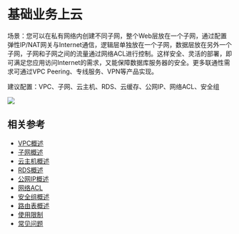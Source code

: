 # 基础业务上云

场景：您可以在私有网络内创建不同子网，整个Web层放在一个子网，通过配置弹性IP/NAT网关与Internet通信，逻辑层单独放在一个子网，数据层放在另外一个子网，子网和子网之间的流量通过网络ACL进行控制。这样安全、灵活的部署，即可满足您应用访问Internet的需求，又能保障数据库服务器的安全。更多联通性需求可通过VPC Peering、专线服务、VPN等产品实现。

建议配置：VPC、子网、云主机、RDS、云缓存、公网IP、网络ACL、安全组

![](/image/Networking/Virtual-Private-Cloud/Basic-Business-Into-Cloud.png)

## 相关参考
- [VPC概述](../Features/VPC-Features.md)
- [子网概述](../Features/Subnet-Features.md)
- [云主机概述](https://docs.jdcloud.com/cn/virtual-machines/product-overview)
- [RDS概述](https://docs.jdcloud.com/cn/rds/product-overview)
- [公网IP概述](https://docs.jdcloud.com/cn/elastic-ip/product-overview)
- [网络ACL](../Features/Network-ACL-Features.md)
- [安全组概述](../Features/Security-Group-Features.md)
- [路由表概述](../Features/Route-Table-Features.md)
- [使用限制](../Restrictions.md)
- [常见问题](../../FAQ/FAQ.md)
